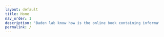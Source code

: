 ```yaml
---
layout: default
title: Home
nav_order: 1
description: "Baden lab know how is the online book containing information about protocols, tools and methods developed in the lab, as well as guidelines for lab members"
permalink: /
---
```

